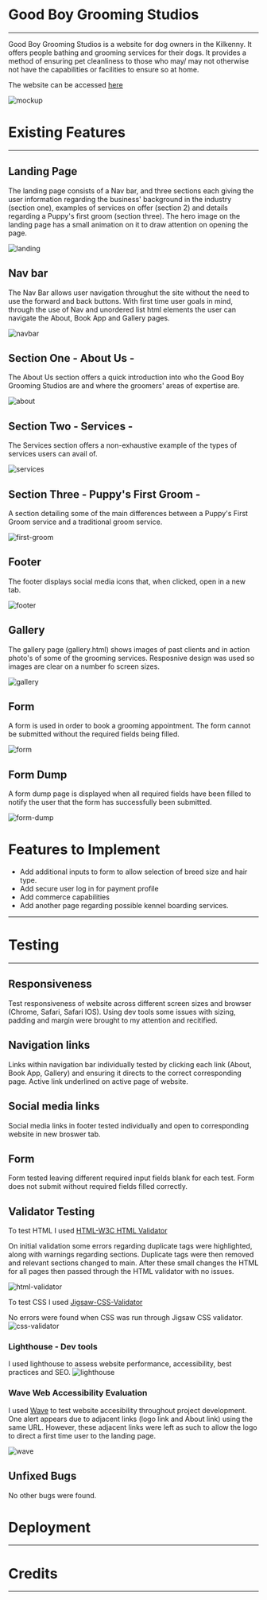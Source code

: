 # Good Boy Grooming Studios
---
Good Boy Grooming Studios is a website for dog owners in the Kilkenny. It offers people bathing and grooming services for their dogs. It provides a method of ensuring pet cleanliness to those who may/ may not otherwise not have the capabilities or facilities to ensure so at home. 

The website can be accessed [here](https://harjayne.github.io/good-boy-grooming/)

![mockup](docs/mockup.png)

# Existing Features
---
## Landing Page
The landing page consists of a Nav bar, and three sections each giving the user information regarding the business' background in the industry (section one), examples of services on offer (section 2) and details regarding a Puppy's first groom (section three). The hero image on the landing page has a small animation on it to draw attention on opening the page.

![landing](docs/landing-page.png)

## Nav bar
The Nav Bar allows user navigation throughut the site without the need to use the forward and back buttons. With first time user goals in mind, through the use of Nav and unordered list html elements the user can navigate the About, Book App and Gallery pages.

![navbar](docs/navbar.png)
## Section One - About Us - 

The About Us section offers a quick introduction into who the Good Boy Grooming Studios are and where the groomers' areas of expertise are.

![about](docs/about-us-readme.png)
## Section Two - Services -
The Services section offers a non-exhaustive example of the types of services users can avail of.

![services](docs/services-readme.png)
## Section Three - Puppy's First Groom - 
 A section detailing some of the main differences between a Puppy's First Groom service and a traditional groom service.

![first-groom](docs/puppys-first-groom.png)
## Footer
The footer displays social media icons that, when clicked, open in a new tab.

![footer](docs/footer-readme.png)
## Gallery
The gallery page (gallery.html) shows images of past clients and in action photo's of some of the grooming services. Resposnive design was used so images are clear on a number fo screen sizes.

![gallery](docs/gallery-readme.png)
## Form
A form is used in order to book a grooming appointment. The form cannot be submitted without the required fields being filled. 

![form](docs/form-readme.png)

## Form Dump
A form dump page is displayed when all required fields have been filled to notify the user that the form has successfully been submitted.

![form-dump](docs/form-dump-readme.png)

# Features to Implement
- Add additional inputs to form to allow selection of breed size and hair   type.
- Add secure user log in for payment profile
- Add  commerce capabilities
- Add another page regarding possible kennel boarding services.
---

# Testing
--- 
## Responsiveness
Test responsiveness of website across different screen sizes and browser (Chrome, Safari, Safari IOS). Using dev tools some issues with sizing, padding and margin were brought to my attention and recitified.

## Navigation links
Links within navigation bar individually tested by clicking each link (About, Book App, Gallery) and ensuring it directs to the correct corresponding page. Active link underlined on active page of website. 

## Social media links
Social media links in footer tested individually and open to corresponding website in new broswer tab.

## Form
Form tested leaving different required input fields blank for each test. Form does not submit without required fields filled correctly.

## Validator Testing
To test HTML I used [HTML-W3C HTML Validator](https://validator.w3.org/)

On initial validation some errors regarding duplicate tags were highlighted, along with warnings regarding sections. Duplicate tags were then removed and relevant sections changed to main. After these small changes the HTML for all pages then passed through the HTML validator with no issues.

![html-validator](docs/html-validator.png)

To test CSS I used [Jigsaw-CSS-Validator](https://jigsaw.w3.org/css-validator/)

No errors were found when CSS was run through Jigsaw CSS validator.
![css-validator](docs/css-validator.png)
### Lighthouse - Dev tools
I used lighthouse to assess website performance, accessibility, best practices and SEO.
![lighthouse](docs/lighthouse.png)

### Wave Web Accessibility Evaluation 
I used [Wave](https://wave.webaim.org/) to test website accesibility throughout project development. One alert appears due to adjacent links (logo link and About link) using the same URL. However, these adjacent links were left as such to allow the logo to direct a first time user to the landing page.

![wave](docs/wave.png)

## Unfixed Bugs
No other bugs were found.
# Deployment
---


# Credits
---

